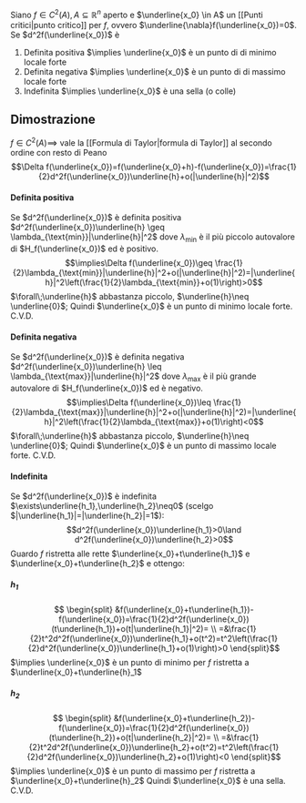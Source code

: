 Siano $f \in C^2(A), A\subseteq\mathbb{R}^n$ aperto e $\underline{x_0} \in A$ un [[Punti critici|punto critico]] per $f$, ovvero $\underline{\nabla}f(\underline{x_0})=0$.
Se $d^2f(\underline{x_0})$ è
1. Definita positiva $\implies \underline{x_0}$ è un punto di di minimo locale forte
2. Definita negativa $\implies \underline{x_0}$ è un punto di di massimo locale forte
3. Indefinita $\implies \underline{x_0}$ è una sella (o colle)
## Dimostrazione
$f \in C^2(A)\implies$ vale la [[Formula di Taylor|formula di Taylor]] al secondo ordine con resto di Peano
$$\Delta f(\underline{x_0})=f(\underline{x_0}+h)-f(\underline{x_0})=\frac{1}{2}d^2f(\underline{x_0})\underline{h}+o(|\underline{h}|^2)$$
#### Definita positiva
Se $d^2f(\underline{x_0})$ è definita positiva
$d^2f(\underline{x_0})\underline{h} \geq \lambda_{\text{min}}|\underline{h}|^2$ dove $\lambda_{\text{min}}$ è il più piccolo autovalore di $H_f(\underline{x_0})$ ed è positivo.
$$\implies\Delta f(\underline{x_0})\geq \frac{1}{2}\lambda_{\text{min}}|\underline{h}|^2+o(|\underline{h}|^2)=|\underline{h}|^2\left(\frac{1}{2}\lambda_{\text{min}}+o(1)\right)>0$$
$\forall\;\underline{h}$ abbastanza piccolo, $\underline{h}\neq \underline{0}$;
Quindi $\underline{x_0}$ è un punto di minimo locale forte.
C.V.D.
#### Definita negativa
Se $d^2f(\underline{x_0})$ è definita negativa
$d^2f(\underline{x_0})\underline{h} \leq \lambda_{\text{max}}|\underline{h}|^2$ dove $\lambda_{\text{max}}$ è il più grande autovalore di $H_f(\underline{x_0})$ ed è negativo.
$$\implies\Delta f(\underline{x_0})\leq \frac{1}{2}\lambda_{\text{max}}|\underline{h}|^2+o(|\underline{h}|^2)=|\underline{h}|^2\left(\frac{1}{2}\lambda_{\text{max}}+o(1)\right)<0$$
$\forall\;\underline{h}$ abbastanza piccolo, $\underline{h}\neq \underline{0}$;
Quindi $\underline{x_0}$ è un punto di massimo locale forte.
C.V.D.
#### Indefinita
Se $d^2f(\underline{x_0})$ è indefinita $\exists\underline{h_1},\underline{h_2}\neq0$ (scelgo $|\underline{h_1}|=|\underline{h_2}|=1$):
$$d^2f(\underline{x_0})\underline{h_1}>0\land d^2f(\underline{x_0})\underline{h_2}>0$$
Guardo $f$ ristretta alle rette $\underline{x_0}+t\underline{h_1}$ e $\underline{x_0}+t\underline{h_2}$ e ottengo:
##### $h_1$
$$
\begin{split}
&f(\underline{x_0}+t\underline{h_1})-f(\underline{x_0})=\frac{1}{2}d^2f(\underline{x_0})(t\underline{h_1})+o(t|\underline{h_1}|^2)= \\
=&\frac{1}{2}t^2d^2f(\underline{x_0})\underline{h_1}+o(t^2)=t^2\left(\frac{1}{2}d^2f(\underline{x_0})\underline{h_1}+o(1)\right)>0
\end{split}$$
$\implies \underline{x_0}$ è un punto di minimo per $f$ ristretta a $\underline{x_0}+t\underline{h}_1$
##### $h_2$
$$
\begin{split}
&f(\underline{x_0}+t\underline{h_2})-f(\underline{x_0})=\frac{1}{2}d^2f(\underline{x_0})(t\underline{h_2})+o(t|\underline{h_2}|^2)= \\
=&\frac{1}{2}t^2d^2f(\underline{x_0})\underline{h_2}+o(t^2)=t^2\left(\frac{1}{2}d^2f(\underline{x_0})\underline{h_2}+o(1)\right)<0
\end{split}$$
$\implies \underline{x_0}$ è un punto di massimo per $f$ ristretta a $\underline{x_0}+t\underline{h}_2$
Quindi $\underline{x_0}$ è una sella.
C.V.D.
